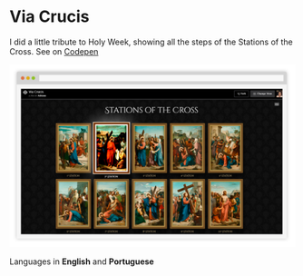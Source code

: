 # Via Crucis

I did a little tribute to Holy Week, showing all the steps of the Stations of the Cross. See on [Codepen](http://codepen.io/interaminense/full/XdMzKz/)

![alt tag](https://raw.githubusercontent.com/interaminense/via-crucis/master/src/images/print.jpg)

Languages in **English** and **Portuguese**

